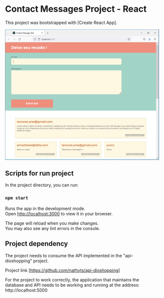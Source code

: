 # Contact Messages Project - React

This project was bootstrapped with [Create React App].

![Print project](print-app.png)

## Scripts for run project

In the project directory, you can run:

### `npm start`

Runs the app in the development mode.\
Open [http://localhost:3000](http://localhost:3000) to view it in your browser.

The page will reload when you make changes.\
You may also see any lint errors in the console.

## Project dependency

The project needs to consume the API implemented in the "api-dioshopping" project.

Project link [https://github.com/nathyts/api-dioshopping]

For the project to work correctly, the application that maintains the database and API needs to be working and running at the address: http://localhost:5000
